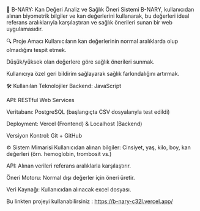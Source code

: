 🧬 B-NARY: Kan Değeri Analiz ve Sağlık Öneri Sistemi
B-NARY, kullanıcıdan alınan biyometrik bilgiler ve kan değerlerini kullanarak, bu değerleri ideal referans aralıklarıyla karşılaştıran ve sağlık önerileri sunan bir web uygulamasıdır.

🔍 Proje Amacı
Kullanıcıların kan değerlerinin normal aralıklarda olup olmadığını tespit etmek.

Düşük/yüksek olan değerlere göre sağlık önerileri sunmak.

Kullanıcıya özel geri bildirim sağlayarak sağlık farkındalığını artırmak.

🛠️ Kullanılan Teknolojiler
Backend: JavaScript

API: RESTful Web Services

Veritabanı: PostgreSQL (başlangıçta CSV dosyalarıyla test edildi)

Deployment: Vercel (Frontend) & Localhost (Backend)

Versiyon Kontrol: Git + GitHub

⚙️ Sistem Mimarisi
Kullanıcıdan alınan bilgiler: Cinsiyet, yaş, kilo, boy, kan değerleri (örn. hemoglobin, trombosit vs.)

API: Alınan verileri referans aralıklarla karşılaştırır.

Öneri Motoru: Normal dışı değerler için öneri üretir.

Veri Kaynağı: Kullanıcıdan alınacak excel dosyası.


Bu linkten projeyi kullanabilirsiniz : https://b-nary-c32l.vercel.app/

